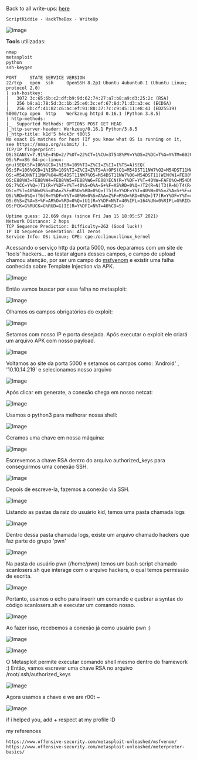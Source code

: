 <html>
 <body>
  <script src="https://www.hackthebox.eu/badge/148108"></script>
 </body>
 </html>


Back to all write-ups: [here](https://repo4chu.github.io/hackthebox/)


~~~~~~~~~~~~~~~~~~~~~~~~~~~~~~~~~
ScriptKiddie - HackTheBox - WriteUp
~~~~~~~~~~~~~~~~~~~~~~~~~~~~~~~~~
![image](https://i.imgur.com/dsiv3vG.png)

**Tools** utilizadas:
~~~~~~~~~~~~~~~~~~~~~~~~~~~~~~~~~
nmap
metasploit
python
ssh-keygen
~~~~~~~~~~~~~~~~~~~~~~~~~~~~~~~~~

~~~~~~~~~~~~~~~~~~~~~~~~~~~~~~~~~
PORT     STATE SERVICE VERSION
22/tcp   open  ssh     OpenSSH 8.2p1 Ubuntu 4ubuntu0.1 (Ubuntu Linux; protocol 2.0)
| ssh-hostkey: 
|   3072 3c:65:6b:c2:df:b9:9d:62:74:27:a7:b8:a9:d3:25:2c (RSA)
|   256 b9:a1:78:5d:3c:1b:25:e0:3c:ef:67:8d:71:d3:a3:ec (ECDSA)
|_  256 8b:cf:41:82:c6:ac:ef:91:80:37:7c:c9:45:11:e8:43 (ED25519)
5000/tcp open  http    Werkzeug httpd 0.16.1 (Python 3.8.5)
| http-methods: 
|_  Supported Methods: OPTIONS POST GET HEAD
|_http-server-header: Werkzeug/0.16.1 Python/3.8.5
|_http-title: k1d'5 h4ck3r t00l5
No exact OS matches for host (If you know what OS is running on it, see https://nmap.org/submit/ ).
TCP/IP fingerprint:
OS:SCAN(V=7.91%E=4%D=2/7%OT=22%CT=1%CU=37548%PV=Y%DS=2%DC=T%G=Y%TM=60200274
OS:%P=x86_64-pc-linux-gnu)SEQ(SP=106%GCD=1%ISR=109%TI=Z%CI=Z%II=I%TS=A)SEQ(
OS:SP=106%GCD=1%ISR=109%TI=Z%CI=Z%TS=A)OPS(O1=M54DST11NW7%O2=M54DST11NW7%O3
OS:=M54DNNT11NW7%O4=M54DST11NW7%O5=M54DST11NW7%O6=M54DST11)WIN(W1=FE88%W2=F
OS:E88%W3=FE88%W4=FE88%W5=FE88%W6=FE88)ECN(R=Y%DF=Y%T=40%W=FAF0%O=M54DNNSNW
OS:7%CC=Y%Q=)T1(R=Y%DF=Y%T=40%S=O%A=S+%F=AS%RD=0%Q=)T2(R=N)T3(R=N)T4(R=Y%DF
OS:=Y%T=40%W=0%S=A%A=Z%F=R%O=%RD=0%Q=)T5(R=Y%DF=Y%T=40%W=0%S=Z%A=S+%F=AR%O=
OS:%RD=0%Q=)T6(R=Y%DF=Y%T=40%W=0%S=A%A=Z%F=R%O=%RD=0%Q=)T7(R=Y%DF=Y%T=40%W=
OS:0%S=Z%A=S+%F=AR%O=%RD=0%Q=)U1(R=Y%DF=N%T=40%IPL=164%UN=0%RIPL=G%RID=G%RI
OS:PCK=G%RUCK=G%RUD=G)IE(R=Y%DFI=N%T=40%CD=S)

Uptime guess: 22.669 days (since Fri Jan 15 18:05:57 2021)
Network Distance: 2 hops
TCP Sequence Prediction: Difficulty=262 (Good luck!)
IP ID Sequence Generation: All zeros
Service Info: OS: Linux; CPE: cpe:/o:linux:linux_kernel
~~~~~~~~~~~~~~~~~~~~~~~~~~~~~~~~~

Acessando o serviço http da porta 5000, nos deparamos com um site de 'tools' hackers... ao testar alguns desses campos, o campo de upload chamou atenção, por ser um campo do [msfvenom](https://www.offensive-security.com/metasploit-unleashed/msfvenom/) e existir uma falha conhecida sobre Template Injection via APK.

![Image](https://i.imgur.com/aiQqHGN.png)

Então vamos buscar por essa falha no metasploit:

![Image](https://i.imgur.com/Ur9uW3n.png)


Olhamos os campos obrigatórios do exploit:

![Image](https://i.imgur.com/WOxQaQs.png)

Setamos com nosso IP e porta desejada. Após executar o exploit ele criará um arquivo APK com nosso payload.

![Image](https://i.imgur.com/VoktRsV.png)

Voltamos ao site da porta 5000 e setamos os campos como: 'Android' , '10.10.14.219' e selecionamos nosso arquivo

![Image](https://i.imgur.com/Q5tmarS.png)

Após clicar em generate, a conexão chega em nosso netcat:

![Image](https://i.imgur.com/re79P0M.png)

Usamos o python3 para melhorar nossa shell:

![Image](https://i.imgur.com/rSII9HK.png)

Geramos uma chave em nossa máquina:

![Image](https://i.imgur.com/eeXxCBN.png)

Escrevemos a chave RSA dentro do arquivo authorized_keys para conseguirmos uma conexão SSH.

![Image](https://i.imgur.com/sCZrZML.png)

Depois de escreve-la, fazemos a conexão via SSH.

![Image](https://i.imgur.com/pqg9EbZ.png)

Listando as pastas da raiz do usuário kid, temos uma pasta chamada logs

![Image](https://i.imgur.com/UbfufK8.png)

Dentro dessa pasta chamada logs, existe um arquivo chamado hackers que faz parte do grupo 'pwn'

![Image](https://i.imgur.com/W5ty0Le.png)


Na pasta do usuário pwn (/home/pwn) temos um bash script chamado scanlosers.sh que interage com o arquivo hackers, o qual temos permissão de escrita.

![Image](https://i.imgur.com/ktXrPA3.png)

Portanto, usamos o echo para inserir um comando e quebrar a syntax do código scanlosers.sh e executar um comando nosso.

![Image](https://i.imgur.com/W8fDCUs.png)

Ao fazer isso, recebemos a conexão já como usuário pwn :)

![Image](https://i.imgur.com/2t9MkbF.png)


![Image](https://i.imgur.com/a4gOhX0.png)

O Metasploit permite executar comando shell mesmo dentro do framework :)
Então, vamos escrever uma chave RSA no arquivo /root/.ssh/authorized_keys

![Image](https://i.imgur.com/Rw4kvD9.png)

Agora usamos a chave e we are r00t ~

![Image](https://i.imgur.com/Rw1wh5f.png)


if i helped you, add + respect at my profile :D
<html>
 <body>
  <script src="https://www.hackthebox.eu/badge/148108"></script>
 </body>
 </html>
 
my references
~~~~~~~~~~~~~~~~~~~~~~~~~~~~~~~~~
https://www.offensive-security.com/metasploit-unleashed/msfvenom/
https://www.offensive-security.com/metasploit-unleashed/meterpreter-basics/
~~~~~~~~~~~~~~~~~~~~~~~~~~~~~~~~~
